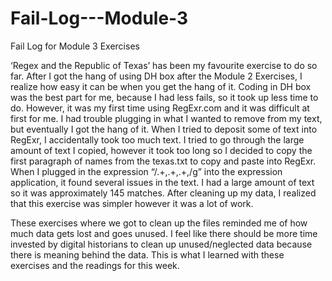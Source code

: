 # Fail-Log---Module-3

Fail Log for Module 3 Exercises

‘Regex and the Republic of Texas’ has been my favourite exercise to do so far. After I got the hang of using DH box after the Module 2 Exercises, I realize how easy it can be when you get the hang of it. Coding in DH box was the best part for me, because I had less fails, so it took up less time to do. However, it was my first time using RegExr.com and it was difficult at first for me. I had trouble plugging in what I wanted to remove from my text, but eventually I got the hang of it. When I tried to deposit some of text into RegExr, I accidentally took too much text. I tried to go through the large amount of text I copied, however it took too long so I decided to copy the first paragraph of names from the texas.txt to copy and paste into RegExr. When I plugged in the expression “/.+,.+,.+,/g” into the expression application, it found several issues in the text. I had a large amount of text so it was approximately 145 matches. After cleaning up my data, I realized that this exercise was simpler however it was a lot of work. 

These exercises where we got to clean up the files reminded me of how much data gets lost and goes unused. I feel like there should be more time invested by digital historians to clean up unused/neglected data because there is meaning behind the data. This is what I learned with these exercises and the readings for this week. 

